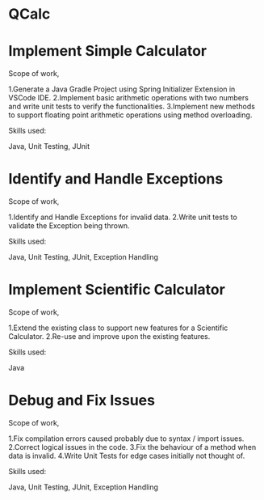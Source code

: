 # QCalc

# Implement Simple Calculator

Scope of work,

1.Generate a Java Gradle Project using Spring Initializer Extension in VSCode IDE.
2.Implement basic arithmetic operations with two numbers and write unit tests to verify the functionalities.
3.Implement new methods to support floating point arithmetic operations using method overloading.

Skills used:

Java, Unit Testing, JUnit

# Identify and Handle Exceptions

Scope of work,

1.Identify and Handle Exceptions for invalid data.
2.Write unit tests to validate the Exception being thrown.

Skills used:

Java, Unit Testing, JUnit, Exception Handling

# Implement Scientific Calculator
Scope of work,

1.Extend the existing class to support new features for a Scientific Calculator.
2.Re-use and improve upon the existing features.

Skills used:

Java

# Debug and Fix Issues
Scope of work,

1.Fix compilation errors caused probably due to syntax / import issues.
2.Correct logical issues in the code.
3.Fix the behaviour of a method when data is invalid.
4.Write Unit Tests for edge cases initially not thought of.

Skills used:

Java, Unit Testing, JUnit, Exception Handling

